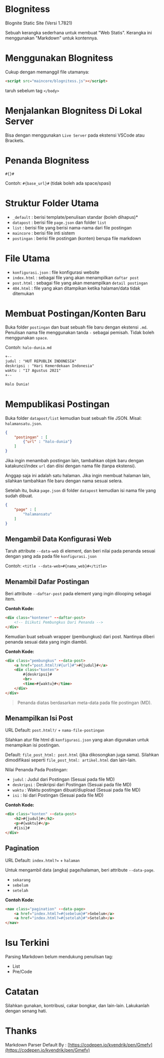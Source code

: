 # Blognitess
Blognite Static Site (Versi 1.7821)

Sebuah kerangka sederhana untuk membuat "Web Statis". Kerangka ini menggunakan "Markdown" untuk kontennya.

# Menggunakan Blognitess

Cukup dengan memanggil file utamanya:
```html
<script src="maincore/blognitess.js"></script>
```
taruh sebelum tag ```</body>```

# Menjalankan Blognitess Di Lokal Server

Bisa dengan menggunakan ```Live Server``` pada ekstensi VSCode atau Brackets.

# Penanda Blognitess
```#{}#```

Contoh: ```#{base_url}#``` (tidak boleh ada space/spasi)

# Struktur Folder Utama
- ```_default``` : berisi template/penulisan standar (boleh dihapus)*
- ```datapost``` : berisi file ```page.json``` dan folder ```list```
- ```list``` : berisi file yang berisi nama-nama dari file postingan
- ```maincore``` : berisi file inti sistem
- ```postingan``` : berisi file postingan (konten) berupa file markdown

# File Utama
- ```konfigurasi.json``` : file konfigurasi website
- ```index.html``` : sebagai file yang akan menampilkan ```daftar post```
- ```post.html``` : sebagai file yang akan menampilkan ```detail postingan```
- ```404.html``` : file yang akan ditampikan ketika halaman/data tidak ditemukan

# Membuat Postingan/Konten Baru
Buka folder ```postingan``` dan buat sebuah file baru dengan ekstensi ```.md```.
Penulisan nama file menggunakan tanda ```-``` sebagai pemisah. Tidak boleh menggunakan ```space```.

Contoh: ```halo-dunia.md```
```md
+--
judul : "HUT REPUBLIK INDONESIA"
deskripsi : "Hari Kemerdekaan Indonesia"
waktu : "17 Agustus 2021"
+--

Halo Dunia!

```

# Mempublikasi Postingan
Buka folder ```datapost/list``` kemudian buat sebuah file JSON. Misal: ```halamansatu.json```.
```json
{
    "postingan" : [
        {"url" : "halo-dunia"}
    ]
}
```

Jika ingin menambah postingan lain, tambahkan objek baru dengan katakunci/index ```url``` dan diisi dengan nama file
(tanpa ekstensi).

Anggap saja ini adalah satu halaman. Jika ingin membuat halaman lain, silahkan tambahkan file baru dengan nama sesuai
selera.

Setelah itu, buka ```page.json``` di folder ```datapost``` kemudian isi nama file yang sudah dibuat.
```json
{
    "page" : [
        "halamansatu"
    ]
}
```

## Mengambil Data Konfigurasi Web
Taruh attribute ```--data-web``` di element, dan beri nilai pada penanda sesuai dengan yang ada pada file
```konfigurasi.json```

Contoh: ```<title --data-web>#{nama_web}#</title>```

## Menambil Dafar Postingan
Beri attribute ```--daftar-post``` pada element yang ingin dilooping sebagai item.

**Contoh Kode:**
```html
<div class="kontener" --daftar-post>
    <!-- Diikuti Pembungkus Dari Penanda -->
</div>
```

Kemudian buat sebuah wrapper (pembungkus) dari post. Nantinya diberi penanda sesuai data yang ingin diambil.

**Contoh Kode:**
```html
<div class="pembungkus" --data-post>
    <a href="post.html?/#{url}#">#{judul}#</a>
    <div class="konten">
        #{deskripsi}#
        <br>
        <time>#{waktu}#</time>
    </div>
</div>
```

> Penanda diatas berdasarkan meta-data pada file postingan (MD).

## Menampilkan Isi Post
URL Default: ```post.html?/``` + ```nama-file-postingan```

Silahkan atur file html di ```konfigurasi.json``` yang akan digunakan untuk menampikan isi postingan.

Default: ```file_post_html: post.html``` (jika dikosongkan juga sama).
Silahkan dimodifikasi seperti ```file_post_html: artikel.html``` dan lain-lain.

Nilai Penanda Pada Postingan:
- ```judul``` : Judul dari Postingan (Sesuai pada file MD)
- ```deskripsi``` : Deskripsi dari Postingan (Sesuai pada file MD)
- ```waktu``` : Waktu postingan dibuat/diupload (Sesuai pada file MD)
- ```isi``` : Isi dari Postingan (Sesuai pada file MD)

**Contoh Kode:**
```html
<div class="konten" --data-post>
    <h2>#{judul}#</h2>
    <p>#{waktu}#</p>
    #{isi}#
</div>
```

## Pagination
URL Default: ```index.html?=``` + ```halaman```

Untuk mengambil data (angka) page/halaman, beri attribute ```--data-page```.
- ```sekarang```
- ```sebelum```
- ```setelah```

**Contoh Kode:**
```html
<nav class="pagination" --data-page>
    <a href="index.html?=#{sebelum}#">Sebelum</a>
    <a href="index.html?=#{setelah}#">Setelah</a>
</nav>
```

# Isu Terkini
Parsing Markdown belum mendukung penulisan tag:
- List
- Pre/Code

# Catatan
Silahkan gunakan, kontribusi, cakar bongkar, dan lain-lain. Lakukanlah dengan senang hati.

# Thanks
Markdown Parser Default By : [https://codepen.io/kvendrik/pen/Gmefv](https://codepen.io/kvendrik/pen/Gmefv)